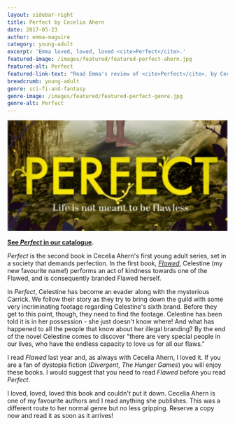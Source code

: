 ```yaml
---
layout: sidebar-right
title: Perfect by Cecelia Ahern
date: 2017-05-23
author: emma-maguire
category: young-adult
excerpt: 'Emma loved, loved, loved <cite>Perfect</cite>.'
featured-image: /images/featured/featured-perfect-ahern.jpg
featured-alt: Perfect
featured-link-text: "Read Emma's review of <cite>Perfect</cite>, by Cecelia Ahern."
breadcrumb: young-adult
genre: sci-fi-and-fantasy
genre-image: /images/featured/featured-perfect-genre.jpg
genre-alt: Perfect
---
```


![Perfect](/images/featured/featured-perfect-ahern.jpg)

**[See <cite>Perfect</cite> in our catalogue](https://suffolk.spydus.co.uk/cgi-bin/spydus.exe/ENQ/OPAC/BIBENQ?BRN=2124747).**

<cite>Perfect</cite> is the second book in Cecelia Ahern's first young adult series, set in a society that demands perfection. In the first book, [<cite>Flawed</cite>](ttps://suffolk.spydus.co.uk/cgi-bin/spydus.exe/ENQ/OPAC/BIBENQ?BRN=1899659), Celestine (my new favourite name!) performs an act of kindness towards one of the Flawed, and is consequently branded Flawed herself.

In <cite>Perfect</cite>, Celestine has become an evader along with the mysterious Carrick. We follow their story as they try to bring down the guild with some very incriminating footage regarding Celestine's sixth brand. Before they get to this point, though, they need to find the footage. Celestine has been told it is in her possession - she just doesn't know where! And what has happened to all the people that know about her illegal branding? By the end of the novel Celestine comes to discover "there are very special people in our lives, who have the endless capacity to love us for all our flaws."

I read <cite>Flawed</cite> last year and, as always with Cecelia Ahern, I loved it. If you are a fan of dystopia fiction (<cite>Divergent</cite>, <cite>The Hunger Games</cite>) you will enjoy these books. I would suggest that you need to read <cite>Flawed</cite> before you read <cite>Perfect</cite>.

I loved, loved, loved this book and couldn't put it down. Cecelia Ahern is one of my favourite authors and I read anything she publishes. This was a different route to her normal genre but no less gripping. Reserve a copy now and read it as soon as it arrives!
